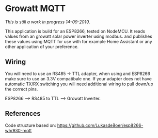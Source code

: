 # Growatt MQTT

_This is still a work in progress 14-09-2019._

This application is build for an ESP8266, tested on NodeMCU.
It reads values from an growatt solar power inverter using modbus. and publishes these values using MQTT for use with for example Home Assistant or any other application of your preference.

## Wiring

You will need to use an RS485 -> TTL adapter, when using and ESP8266 make sure to use an 3.3V compatibale one. If your adapter does not have automatic TX/RX switching you will need additional wiring to pull down/up the correct pins.

ESP8266 --> RS485 to TTL --> Growatt Inverter.

## References
Code structure based on: https://github.com/LukasdeBoer/esp8266-whr930-mqtt